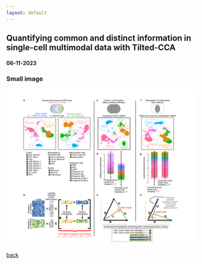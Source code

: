 ```yaml
---
layout: default
---
```


## Quantifying common and distinct information in single-cell multimodal data with Tilted-CCA
#### 06-11-2023



### Small image

![test](./post_image/t1.png)




[back](./)

